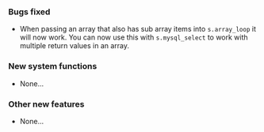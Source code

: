 ### Bugs fixed
* When passing an array that also has sub array items into `s.array_loop` it will now work. You can now use this with `s.mysql_select` to work with multiple return values in an array.

### New system functions
* None...

### Other new features
* None...
